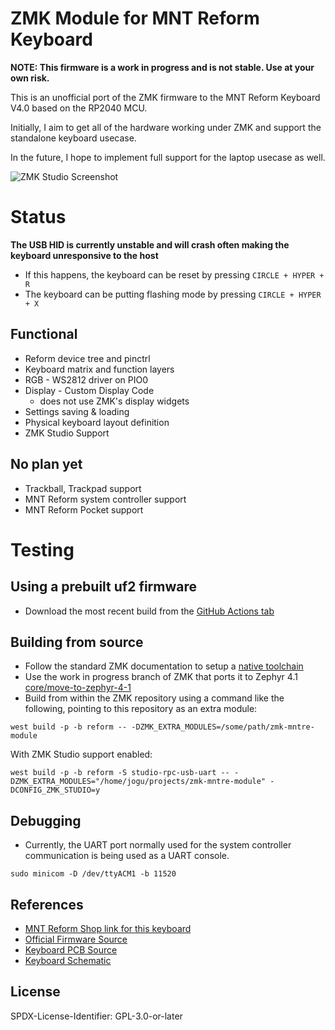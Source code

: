 # ZMK Module for MNT Reform Keyboard

**NOTE: This firmware is a work in progress and is not stable. Use at your own risk.**

This is an unofficial port of the ZMK firmware to the MNT Reform Keyboard V4.0 based on the RP2040 MCU.

Initially, I aim to get all of the hardware working under ZMK and support the standalone keyboard usecase.

In the future, I hope to implement full support for the laptop usecase as well.

![ZMK Studio Screenshot](https://github.com/user-attachments/assets/8b30a9c6-927b-4d7e-b47d-196373f5c54a)

# Status

**The USB HID is currently unstable and will crash often making the keyboard unresponsive to the host**

* If this happens, the keyboard can be reset by pressing `CIRCLE + HYPER + R`
* The keyboard can be putting flashing mode by pressing `CIRCLE + HYPER + X`

## Functional
* Reform device tree and pinctrl
* Keyboard matrix and function layers
* RGB - WS2812 driver on PIO0
* Display - Custom Display Code
    * does not use ZMK's display widgets
* Settings saving & loading
* Physical keyboard layout definition
* ZMK Studio Support

## No plan yet
* Trackball, Trackpad support
* MNT Reform system controller support
* MNT Reform Pocket support

# Testing

## Using a prebuilt uf2 firmware

* Download the most recent build from the [GitHub Actions tab](https://github.com/joguSD/zmk-mntre-module/actions)

## Building from source

* Follow the standard ZMK documentation to setup a [native toolchain](https://zmk.dev/docs/development/local-toolchain/setup/native)
* Use the work in progress branch of ZMK that ports it to Zephyr 4.1 [core/move-to-zephyr-4-1](https://github.com/petejohanson/zmk/tree/core%2Fmove-to-zephyr-4-1)
* Build from within the ZMK repository using a command like the following, pointing to this repository as an extra module:

```
west build -p -b reform -- -DZMK_EXTRA_MODULES=/some/path/zmk-mntre-module
```

With ZMK Studio support enabled:

```
west build -p -b reform -S studio-rpc-usb-uart -- -DZMK_EXTRA_MODULES="/home/jogu/projects/zmk-mntre-module" -DCONFIG_ZMK_STUDIO=y
```

## Debugging

* Currently, the UART port normally used for the system controller communication is being used as a UART console.

```
sudo minicom -D /dev/ttyACM1 -b 11520
```

## References

* [MNT Reform Shop link for this keyboard](https://shop.mntre.com/products/mnt-reform-keyboard-30)
* [Official Firmware Source](https://source.mnt.re/reform/reform/-/tree/master/reform2-keyboard4-fw?ref_type=heads)
* [Keyboard PCB Source](https://source.mnt.re/reform/reform/-/tree/master/reform2-keyboard4-pcb?ref_type=heads)
* [Keyboard Schematic](https://mntre.com/documentation/reform-handbook/schematics.html#keyboard-schematics)

## License

SPDX-License-Identifier: GPL-3.0-or-later
